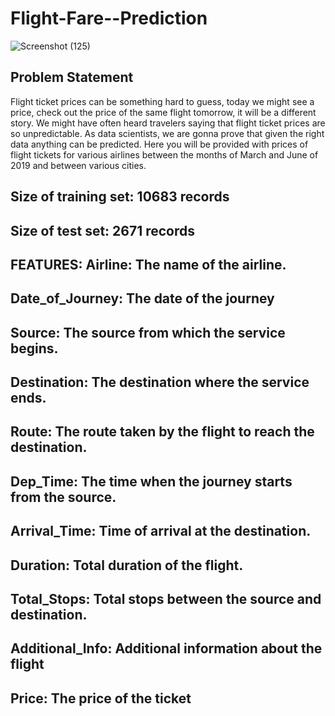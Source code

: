 # Flight-Fare--Prediction
![Screenshot (125)](https://user-images.githubusercontent.com/94734991/169583218-6f6268b5-42df-4d77-a833-1639b9c589dc.png)

## Problem Statement

Flight ticket prices can be something hard to guess, today we might see a price, check out the price of the same flight tomorrow, it will be a different story. We might have often heard travelers saying that flight ticket prices are so unpredictable. As data scientists, we are gonna prove that given the right data anything can be predicted. Here you will be provided with prices of flight tickets for various airlines between the months of March and June of 2019 and between various cities.

## Size of training set: 10683 records
## Size of test set: 2671 records
## FEATURES: Airline: The name of the airline.
## Date_of_Journey: The date of the journey
## Source: The source from which the service begins.
## Destination: The destination where the service ends.
## Route: The route taken by the flight to reach the destination.
## Dep_Time: The time when the journey starts from the source.
## Arrival_Time: Time of arrival at the destination.
## Duration: Total duration of the flight.
## Total_Stops: Total stops between the source and destination.
## Additional_Info: Additional information about the flight
## Price: The price of the ticket
